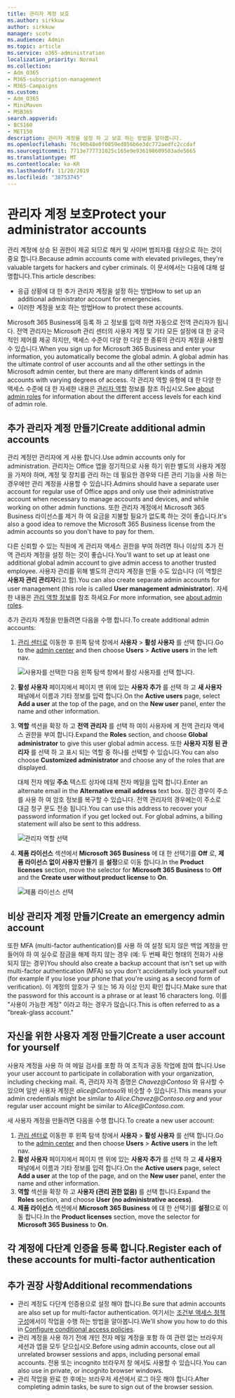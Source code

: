 ```yaml
---
title: 관리자 계정 보호
ms.author: sirkkuw
author: sirkkuw
manager: scotv
ms.audience: Admin
ms.topic: article
ms.service: o365-administration
localization_priority: Normal
ms.collection:
- Adm_O365
- M365-subscription-management
- M365-Campaigns
ms.custom:
- Adm_O365
- MiniMaven
- MSB365
search.appverid:
- BCS160
- MET150
description: 관리자 계정을 설정 하 고 보호 하는 방법을 알아봅니다.
ms.openlocfilehash: 76c90b48e0f0859ed856b6e3dc772aedfc2ccdaf
ms.sourcegitcommit: 7713e777731025c165e9e936198609503ade5665
ms.translationtype: MT
ms.contentlocale: ko-KR
ms.lasthandoff: 11/20/2019
ms.locfileid: "38753745"
---
```

# <a name="protect-your-administrator-accounts"></a><span data-ttu-id="e4cc4-103">관리자 계정 보호</span><span class="sxs-lookup"><span data-stu-id="e4cc4-103">Protect your administrator accounts</span></span>

<span data-ttu-id="e4cc4-104">관리 계정에 상승 된 권한이 제공 되므로 해커 및 사이버 범죄자를 대상으로 하는 것이 중요 합니다.</span><span class="sxs-lookup"><span data-stu-id="e4cc4-104">Because admin accounts come with elevated privileges, they're valuable targets for hackers and cyber criminals.</span></span> <span data-ttu-id="e4cc4-105">이 문서에서는 다음에 대해 설명합니다.</span><span class="sxs-lookup"><span data-stu-id="e4cc4-105">This article describes:</span></span>

- <span data-ttu-id="e4cc4-106">응급 상황에 대 한 추가 관리자 계정을 설정 하는 방법</span><span class="sxs-lookup"><span data-stu-id="e4cc4-106">How to set up an additional administrator account for emergencies.</span></span>
- <span data-ttu-id="e4cc4-107">이러한 계정을 보호 하는 방법</span><span class="sxs-lookup"><span data-stu-id="e4cc4-107">How to protect these accounts.</span></span>
 
<span data-ttu-id="e4cc4-108">Microsoft 365 Business에 등록 하 고 정보를 입력 하면 자동으로 전역 관리자가 됩니다. 전역 관리자는 Microsoft 관리 센터의 사용자 계정 및 기타 모든 설정에 대 한 궁극적인 제어를 제공 하지만, 액세스 수준이 다양 한 다양 한 종류의 관리자 계정을 사용할 수 있습니다.</span><span class="sxs-lookup"><span data-stu-id="e4cc4-108">When you sign up for Microsoft 365 Business and enter your information, you automatically become the global admin. A global admin has the ultimate control of user accounts and all the other settings in the Microsoft admin center, but there are many different kinds of admin accounts with varying degrees of access.</span></span> <span data-ttu-id="e4cc4-109">각 관리자 역할 유형에 대 한 다양 한 액세스 수준에 대 한 자세한 내용은 [관리자 역할](https://docs.microsoft.com/office365/admin/add-users/about-admin-roles) 정보를 참조 하십시오.</span><span class="sxs-lookup"><span data-stu-id="e4cc4-109">See [about admin roles](https://docs.microsoft.com/office365/admin/add-users/about-admin-roles) for information about the different access levels for each kind of admin role.</span></span>


## <a name="create-additional-admin-accounts"></a><span data-ttu-id="e4cc4-110">추가 관리자 계정 만들기</span><span class="sxs-lookup"><span data-stu-id="e4cc4-110">Create additional admin accounts</span></span>

<span data-ttu-id="e4cc4-111">관리 계정만 관리자에 게 사용 합니다.</span><span class="sxs-lookup"><span data-stu-id="e4cc4-111">Use admin accounts only for administration.</span></span> <span data-ttu-id="e4cc4-112">관리자는 Office 앱을 정기적으로 사용 하기 위한 별도의 사용자 계정을 가져야 하며, 계정 및 장치를 관리 하는 데 필요한 경우와 다른 관리 기능을 사용 하는 경우에만 관리 계정을 사용할 수 있습니다.</span><span class="sxs-lookup"><span data-stu-id="e4cc4-112">Admins should have a separate user account for regular use of Office apps and only use their administrative account when necessary to manage accounts and devices, and while working on other admin functions.</span></span> <span data-ttu-id="e4cc4-113">또한 관리자 계정에서 Microsoft 365 Business 라이선스를 제거 하 여 요금을 지불할 필요가 없도록 하는 것이 좋습니다.</span><span class="sxs-lookup"><span data-stu-id="e4cc4-113">It's also a good idea to remove the Microsoft 365 Business license from the admin accounts so you don't have to pay for them.</span></span>

<span data-ttu-id="e4cc4-114">다른 신뢰할 수 있는 직원에 게 관리자 액세스 권한을 부여 하려면 하나 이상의 추가 전역 관리자 계정을 설정 하는 것이 좋습니다.</span><span class="sxs-lookup"><span data-stu-id="e4cc4-114">You'll want to set up at least one additional global admin account to give admin access to another trusted employee.</span></span> <span data-ttu-id="e4cc4-115">사용자 관리를 위해 별도의 관리자 계정을 만들 수도 있습니다 (이 역할은 **사용자 관리 관리자**라고 함).</span><span class="sxs-lookup"><span data-stu-id="e4cc4-115">You can also create separate admin accounts for user management (this role is called **User management administrator**).</span></span> <span data-ttu-id="e4cc4-116">자세한 내용은 [관리 역할 정보](https://docs.microsoft.com/office365/admin/add-users/about-admin-roles)를 참조 하세요.</span><span class="sxs-lookup"><span data-stu-id="e4cc4-116">For more information, see [about admin roles](https://docs.microsoft.com/office365/admin/add-users/about-admin-roles).</span></span>

<span data-ttu-id="e4cc4-117">추가 관리자 계정을 만들려면 다음을 수행 합니다.</span><span class="sxs-lookup"><span data-stu-id="e4cc4-117">To create additional admin accounts:</span></span>

 1. <span data-ttu-id="e4cc4-118"><a href="https://go.microsoft.com/fwlink/p/?linkid=837890" target="_blank">관리 센터로</a> 이동한 후 왼쪽 탐색 창에서 **사용자** \> **활성 사용자** 를 선택 합니다.</span><span class="sxs-lookup"><span data-stu-id="e4cc4-118">Go to the <a href="https://go.microsoft.com/fwlink/p/?linkid=837890" target="_blank">admin center</a> and then choose **Users** \> **Active users** in the left nav.</span></span>

    ![사용자를 선택한 다음 왼쪽 탐색 창에서 활성 사용자를 선택 합니다.](media/Activeusers.png)

2. <span data-ttu-id="e4cc4-120">**활성 사용자** 페이지에서 페이지 맨 위에 있는 **사용자 추가** 를 선택 하 고 **새 사용자** 패널에서 이름과 기타 정보를 입력 합니다.</span><span class="sxs-lookup"><span data-stu-id="e4cc4-120">On the **Active users** page, select **Add a user** at the top of the page, and on the **New user** panel, enter the name and other information.</span></span>
3. <span data-ttu-id="e4cc4-121">**역할** 섹션을 확장 하 고 **전역 관리자** 를 선택 하 여이 사용자에 게 전역 관리자 액세스 권한을 부여 합니다.</span><span class="sxs-lookup"><span data-stu-id="e4cc4-121">Expand the **Roles** section, and choose **Global administrator** to give this user global admin access.</span></span> <span data-ttu-id="e4cc4-122">또한 **사용자 지정 된 관리자** 를 선택 하 고 표시 되는 역할 중 하나를 선택할 수 있습니다.</span><span class="sxs-lookup"><span data-stu-id="e4cc4-122">You can also choose **Customized administrator** and choose any of the roles that are displayed.</span></span>

    <span data-ttu-id="e4cc4-123">대체 전자 메일 **주소** 텍스트 상자에 대체 전자 메일을 입력 합니다.</span><span class="sxs-lookup"><span data-stu-id="e4cc4-123">Enter an alternate email in the **Alternative email address** text box.</span></span> <span data-ttu-id="e4cc4-124">잠긴 경우이 주소를 사용 하 여 암호 정보를 복구할 수 있습니다. 전역 관리자의 경우에는이 주소로 대금 청구 문도 전송 됩니다.</span><span class="sxs-lookup"><span data-stu-id="e4cc4-124">You can use this address to recover your password information if you get locked out. For global admins, a billing statement will also be sent to this address.</span></span>

    ![관리자 역할 선택](media/adminroles.png)
    
4. <span data-ttu-id="e4cc4-126">**제품 라이선스** 섹션에서 **Microsoft 365 Business** 에 대 한 선택기를 **Off** 로, **제품 라이선스 없이 사용자 만들기** 를 **설정**으로 이동 합니다.</span><span class="sxs-lookup"><span data-stu-id="e4cc4-126">In the **Product licenses** section, move the selector for **Microsoft 365 Business** to **Off** and the **Create user without product license** to **On**.</span></span>

    ![제품 라이선스 선택](media/productlicense.png)

## <a name="create-an-emergency-admin-account"></a><span data-ttu-id="e4cc4-128">비상 관리자 계정 만들기</span><span class="sxs-lookup"><span data-stu-id="e4cc4-128">Create an emergency admin account</span></span>

<span data-ttu-id="e4cc4-129">또한 MFA (multi-factor authentication)를 사용 하 여 설정 되지 않은 백업 계정을 만들어야 하 여 실수로 잠금을 해제 하지 않는 경우 (예: 두 번째 확인 형태의 전화가 사용 되지 않는 경우)</span><span class="sxs-lookup"><span data-stu-id="e4cc4-129">You should also create a backup account that isn't set up with multi-factor authentication (MFA) so you don't accidentally lock yourself out (for example if you lose your phone that you're using as a second form of verification).</span></span> <span data-ttu-id="e4cc4-130">이 계정의 암호가 구 또는 16 자 이상 인지 확인 합니다.</span><span class="sxs-lookup"><span data-stu-id="e4cc4-130">Make sure that the password for this account is a phrase or at least 16 characters long.</span></span> <span data-ttu-id="e4cc4-131">이를 "사용이 가능한 계정" 이라고 하는 경우가 많습니다.</span><span class="sxs-lookup"><span data-stu-id="e4cc4-131">This is often referred to as a "break-glass account."</span></span>

## <a name="create-a-user-account-for-yourself"></a><span data-ttu-id="e4cc4-132">자신을 위한 사용자 계정 만들기</span><span class="sxs-lookup"><span data-stu-id="e4cc4-132">Create a user account for yourself</span></span>

<span data-ttu-id="e4cc4-133">사용자 계정을 사용 하 여 메일 검사를 포함 하 여 조직과 공동 작업에 참여 합니다.</span><span class="sxs-lookup"><span data-stu-id="e4cc4-133">Use your user account to participate in collaboration with your organization, including checking mail.</span></span> <span data-ttu-id="e4cc4-134">즉, 관리자 자격 증명은 *Chavez<span></span>@Contoso* 와 유사할 수 있으며 일반 사용자 계정은 *alice<span></span>@Contoso*와 비슷할 수 있습니다.</span><span class="sxs-lookup"><span data-stu-id="e4cc4-134">This means your admin credentials might be similar to  *Alice.Chavez<span></span>@Contoso.org* and your regular user account might be similar to *Alice<span></span>@Contoso.com*.</span></span>

<span data-ttu-id="e4cc4-135">새 사용자 계정을 만들려면 다음을 수행 합니다.</span><span class="sxs-lookup"><span data-stu-id="e4cc4-135">To create a new user account:</span></span>
1. <span data-ttu-id="e4cc4-136"><a href="https://go.microsoft.com/fwlink/p/?linkid=837890" target="_blank">관리 센터로</a> 이동한 후 왼쪽 탐색 창에서 **사용자** \> **활성 사용자** 를 선택 합니다.</span><span class="sxs-lookup"><span data-stu-id="e4cc4-136">Go to the <a href="https://go.microsoft.com/fwlink/p/?linkid=837890" target="_blank">admin center</a> and then choose **Users** \> **Active users** in the left nav.</span></span>
2. <span data-ttu-id="e4cc4-137">**활성 사용자** 페이지에서 페이지 맨 위에 있는 **사용자 추가** 를 선택 하 고 **새 사용자** 패널에서 이름과 기타 정보를 입력 합니다.</span><span class="sxs-lookup"><span data-stu-id="e4cc4-137">On the **Active users** page, select **Add a user** at the top of the page, and on the **New user** panel, enter the name and other information.</span></span>
3. <span data-ttu-id="e4cc4-138">**역할** 섹션을 확장 하 고 **사용자 (관리 권한 없음)** 를 선택 합니다.</span><span class="sxs-lookup"><span data-stu-id="e4cc4-138">Expand the **Roles** section, and choose **User (no administrative access)**.</span></span>
1. <span data-ttu-id="e4cc4-139">**제품 라이선스** 섹션에서 **Microsoft 365 Business** 에 대 한 선택기를 **설정**으로 이동 합니다.</span><span class="sxs-lookup"><span data-stu-id="e4cc4-139">In the **Product licenses** section, move the selector for **Microsoft 365 Business** to **On**.</span></span> 

## <a name="register-each-of-these-accounts-for-multi-factor-authentication"></a><span data-ttu-id="e4cc4-140">각 계정에 다단계 인증을 등록 합니다.</span><span class="sxs-lookup"><span data-stu-id="e4cc4-140">Register each of these accounts for multi-factor authentication</span></span>


## <a name="additional-recommendations"></a><span data-ttu-id="e4cc4-141">추가 권장 사항</span><span class="sxs-lookup"><span data-stu-id="e4cc4-141">Additional recommendations</span></span>

- <span data-ttu-id="e4cc4-142">관리 계정도 다단계 인증용으로 설정 해야 합니다.</span><span class="sxs-lookup"><span data-stu-id="e4cc4-142">Be sure that admin accounts are also set up for multi-factor authentication.</span></span> <span data-ttu-id="e4cc4-143">여기서는 [조건부 액세스 정책 구성](m365-campaigns-conditional-access.md)에서이 작업을 수행 하는 방법을 알아봅니다.</span><span class="sxs-lookup"><span data-stu-id="e4cc4-143">We'll show you how to do this in [Configure conditional access policies](m365-campaigns-conditional-access.md).</span></span>
- <span data-ttu-id="e4cc4-144">관리 계정을 사용 하기 전에 개인 전자 메일 계정을 포함 하 여 관련 없는 브라우저 세션과 앱을 모두 닫으십시오.</span><span class="sxs-lookup"><span data-stu-id="e4cc4-144">Before using admin accounts, close out all unrelated browser sessions and apps, including personal email accounts.</span></span> <span data-ttu-id="e4cc4-145">전용 또는 incognito 브라우저 창 에서도 사용할 수 있습니다.</span><span class="sxs-lookup"><span data-stu-id="e4cc4-145">You can also use in private, or incognito browser windows.</span></span>
- <span data-ttu-id="e4cc4-146">관리 작업을 완료 한 후에는 브라우저 세션에서 로그 아웃 해야 합니다.</span><span class="sxs-lookup"><span data-stu-id="e4cc4-146">After completing admin tasks, be sure to sign out of the browser session.</span></span>